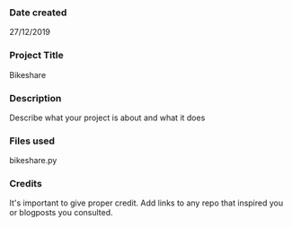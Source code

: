 ### Date created
27/12/2019

### Project Title
Bikeshare

### Description
Describe what your project is about and what it does

### Files used
bikeshare.py

### Credits
It's important to give proper credit. Add links to any repo that inspired you or blogposts you consulted.

